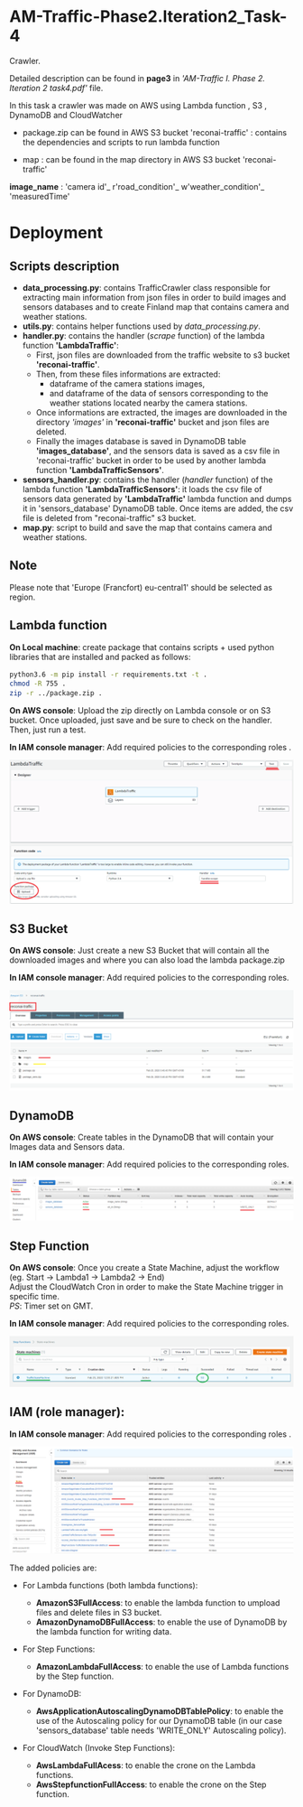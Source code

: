 # AM-Traffic-Phase2.Iteration2_Task-4
Crawler.

Detailed description can be found in **page3** in *'AM-Traffic I. Phase 2. Iteration 2 task4.pdf'* file.

In this task a crawler was made on AWS using Lambda function , S3 , DynamoDB and CloudWatcher

- package.zip can be found in AWS S3 bucket 'reconai-traffic' : contains the dependencies and scripts to run lambda function

- map : can be found in the map directory in AWS S3 bucket 'reconai-traffic'

**image_name** : 'camera id'_ r'road_condition'_ w'weather_condition'_ 'measuredTime'

# Deployment
## Scripts description
* **data_processing.py**: contains TrafficCrawler class responsible for extracting main information from json files in order to build images and sensors databases and to create Finland map that contains camera and weather stations.
* **utils.py**: contains helper functions used by *data_processing.py*.
* **handler.py**:  contains the handler (*scrape* function) of the lambda function **'LambdaTraffic'**:
  * First, json files are downloaded from the traffic website to s3 bucket **'reconai-traffic'**. 
  * Then, from these files informations are extracted: 
  	* dataframe of the camera stations images,
  	* and dataframe of the data of sensors corresponding to the weather stations located nearby the camera stations.
  * Once informations are extracted, the images are downloaded in the directory *'images'* in **'reconai-traffic'** bucket and json files are deleted.
  * Finally the images database is saved in DynamoDB table **'images_database'**, 
  and the sensors data is saved as a csv file in 'reconai-traffic' bucket in order to be used by another lambda function **'LambdaTrafficSensors'**.
 * **sensors_handler.py**: contains the handler (*handler* function) of the lambda function **'LambdaTrafficSensors'**:
	it loads the csv file of sensors data generated by **'LambdaTraffic'** lambda function and dumps it in 'sensors_database' DynamoDB table. Once items are added, the csv file is deleted from "reconai-traffic" s3 bucket.
* **map.py**: script to build and save the map that contains camera and weather stations.
## Note
Please note that 'Europe (Francfort) eu-central1' should be selected as region.
## Lambda function
**On Local machine**: create package that contains scripts + used python libraries that are installed and packed as follows:

```sh
python3.6 -m pip install -r requirements.txt -t .
chmod -R 755 .
zip -r ../package.zip .
```

**On AWS console**: Upload the zip directly on Lambda console or on S3 bucket. Once uploaded, just save and be sure to check on the handler. Then, just run a test.

**In IAM console manager**: Add required policies to the corresponding roles .
<p align="center">
  <img src="figures/lambda.png">
</p>

## S3 Bucket
**On AWS console**: Just create a new S3 Bucket that will contain all the downloaded images and where you can also load the lambda package.zip

**In IAM console manager**: Add required policies to the corresponding roles.
<p align="center">
  <img src="figures/s3.png">
</p>

## DynamoDB
**On AWS console**: Create tables in the DynamoDB that will contain your Images data and Sensors data.

**In IAM console manager**: Add required policies to the corresponding roles.
<p align="center">
  <img src="figures/DynamoDB.png">
</p>

## Step Function
**On AWS console**: Once you create a State Machine, adjust the workflow 
(eg. Start -> Lambda1 -> Lambda2 -> End)<br/>
Adjust the CloudWatch Cron in order to make the State Machine trigger in specific time.<br/>
*PS*: Timer set on GMT.

**In IAM console manager**: Add required policies to the corresponding roles.
<p align="center">
  <img src="figures/stepFunctions.png">
</p>

## IAM (role manager):
**In IAM console manager**: Add required policies to the corresponding roles .
<p align="center">
  <img src="figures/iam.png">
</p>
The added policies are:

* For Lambda functions (both lambda functions):
	* **AmazonS3FullAccess**: to enable the lambda function to umpload files and delete files in S3 bucket.
	* **AmazonDynamoDBFullAccess**: to enable the use of DynamoDB by the lambda function for writing data.

* For Step Functions:
	* **AmazonLambdaFullAccess**: to enable the use of Lambda functions by the Step function.
* For DynamoDB:
	* **AwsApplicationAutoscalingDynamoDBTablePolicy**:  to enable the use of the Autoscaling policy for our DynamoDB table (in our case 'sensors_database' table needs 'WRITE_ONLY' Autoscaling policy).

* For CloudWatch (Invoke Step Functions):
	* **AwsLambdaFullAcess**: to enable the crone on the Lambda functions.
	* **AwsStepfunctionFullAccess**: to enable the crone on the Step function.
